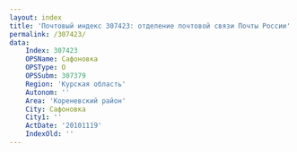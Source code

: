 ```yaml
---
layout: index
title: 'Почтовый индекс 307423: отделение почтовой связи Почты России'
permalink: /307423/
data:
    Index: 307423
    OPSName: Сафоновка
    OPSType: О
    OPSSubm: 307379
    Region: 'Курская область'
    Autonom: ''
    Area: 'Кореневский район'
    City: Сафоновка
    City1: ''
    ActDate: '20101119'
    IndexOld: ''
---
```

